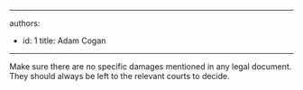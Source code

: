 

---
authors:
  - id: 1
    title: Adam Cogan
---




<span class='intro'> Make sure there are no specific damages mentioned in any legal document. They should always be left to the relevant courts to decide.
 </span>





